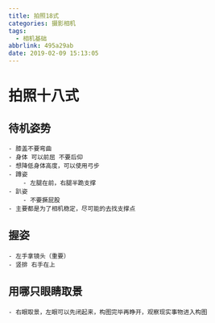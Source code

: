 ```yaml
---
title: 拍照18式
categories: 摄影相机
tags:
  - 相机基础
abbrlink: 495a29ab
date: 2019-02-09 15:13:05
---
```

# 拍照十八式
## 待机姿势
    - 膝盖不要弯曲
    - 身体 可以前屈 不要后仰
    - 想降低身体高度，可以使用弓步
    - 蹲姿
        - 左腿在前，右腿半跪支撑
    - 趴姿
        - 不要撅屁股
    - 主要都是为了相机稳定，尽可能的去找支撑点
## 握姿
    - 左手拿镜头（重要）
    - 竖排 右手在上
## 用哪只眼睛取景
    - 右眼取景，左眼可以先闭起来，构图完毕再睁开，观察现实事物进入构图